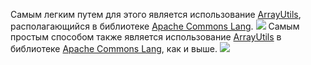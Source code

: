 Самым легким путем для этого является использование [ArrayUtils](http://commons.apache.org/proper/commons-lang/javadocs/api-2.6/org/apache/commons/lang/ArrayUtils.html), располагающийся в библиотеке [Apache Commons Lang](http://commons.apache.org/proper/commons-lang/).
![](Pasted%20image%2020250204110241.png)
Самым простым способом также является использование [ArrayUtils](http://commons.apache.org/proper/commons-lang/javadocs/api-2.6/org/apache/commons/lang/ArrayUtils.html) в библиотеке [Apache Commons Lang](http://commons.apache.org/proper/commons-lang/), как и выше.
![](Pasted%20image%2020250204110414.png)
